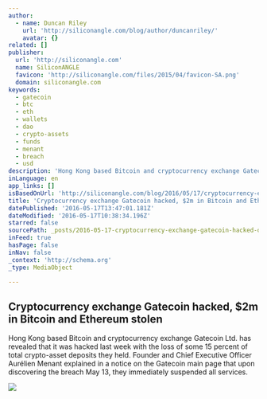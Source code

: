 ```yaml
---
author:
  - name: Duncan Riley
    url: 'http://siliconangle.com/blog/author/duncanriley/'
    avatar: {}
related: []
publisher:
  url: 'http://siliconangle.com'
  name: SiliconANGLE
  favicon: 'http://siliconangle.com/files/2015/04/favicon-SA.png'
  domain: siliconangle.com
keywords:
  - gatecoin
  - btc
  - eth
  - wallets
  - dao
  - crypto-assets
  - funds
  - menant
  - breach
  - usd
description: 'Hong Kong based Bitcoin and cryptocurrency exchange Gatecoin Ltd. has revealed that it was hacked last week with the loss of some 15 percent of total crypto-asset deposits they held. Founder and Chief Executive Officer Aurélien Menant explained in a notice on the Gatecoin main page that upon discovering the breach May 13, they immediately suspended all services.'
inLanguage: en
app_links: []
isBasedOnUrl: 'http://siliconangle.com/blog/2016/05/17/cryptocurrency-exchange-gatecoin-hacked-2m-in-bitcoin-and-ethereum-stolen/'
title: 'Cryptocurrency exchange Gatecoin hacked, $2m in Bitcoin and Ethereum stolen'
datePublished: '2016-05-17T13:47:01.181Z'
dateModified: '2016-05-17T10:38:34.196Z'
starred: false
sourcePath: _posts/2016-05-17-cryptocurrency-exchange-gatecoin-hacked-dollar2m-in-bitcoin-and.md
inFeed: true
hasPage: false
inNav: false
_context: 'http://schema.org'
_type: MediaObject

---
```

<article style=""><h1>Cryptocurrency exchange Gatecoin hacked, $2m in Bitcoin and Ethereum stolen</h1><p>Hong Kong based Bitcoin and cryptocurrency exchange Gatecoin Ltd. has revealed that it was hacked last week with the loss of some 15 percent of total crypto-asset deposits they held. Founder and Chief Executive Officer Aurélien Menant explained in a notice on the Gatecoin main page that upon discovering the breach May 13, they immediately suspended all services.</p><img src="http://siliconangle.com/files/2016/05/gaetcoin-800x479.jpg" /></article>